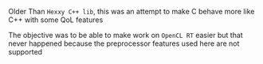 Older Than `Hexxy C++ lib`, this was an attempt to make C behave more like C++ with some QoL features

The objective was to be able to make work on `OpenCL RT` easier but that never happened because the preprocessor features used here are not supported